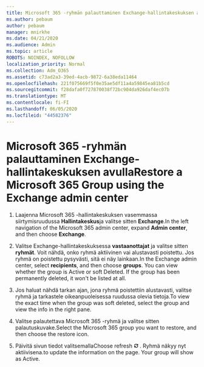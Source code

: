 ```yaml
---
title: Microsoft 365 -ryhmän palauttaminen Exchange-hallintakeskuksen avulla
ms.author: pebaum
author: pebaum
manager: mnirkhe
ms.date: 04/21/2020
ms.audience: Admin
ms.topic: article
ROBOTS: NOINDEX, NOFOLLOW
localization_priority: Normal
ms.collection: Adm_O365
ms.assetid: c73ad2a3-39ed-4acb-9872-6a38eda11464
ms.openlocfilehash: 221f075669f5f0e35ae5df11a4a59845ea81b5cd
ms.sourcegitcommit: f28dafa0f727870038f72bc904da926daf4ec07b
ms.translationtype: MT
ms.contentlocale: fi-FI
ms.lasthandoff: 06/05/2020
ms.locfileid: "44582376"
---
```

# <a name="restore-a-microsoft-365-group-using-the-exchange-admin-center"></a><span data-ttu-id="84fa6-102">Microsoft 365 -ryhmän palauttaminen Exchange-hallintakeskuksen avulla</span><span class="sxs-lookup"><span data-stu-id="84fa6-102">Restore a Microsoft 365 Group using the Exchange admin center</span></span>

1. <span data-ttu-id="84fa6-103">Laajenna Microsoft 365 -hallintakeskuksen vasemmassa siirtymisruudussa **Hallintakeskus**ja valitse sitten **Exchange**.</span><span class="sxs-lookup"><span data-stu-id="84fa6-103">In the left navigation of the Microsoft 365 admin center, expand **Admin center**, and then choose **Exchange**.</span></span>
    
2. <span data-ttu-id="84fa6-p101">Valitse Exchange-hallintakeskuksessa **vastaanottajat** ja valitse sitten **ryhmät**. Voit nähdä, onko ryhmä aktiivinen vai alustavasti poistettu. Jos ryhmä on poistettu pysyvästi, sitä ei näy lainkaan.</span><span class="sxs-lookup"><span data-stu-id="84fa6-p101">In the Exchange admin center, select **recipients**, and then choose **groups**. You can view whether the group is Active or soft Deleted. If the group has been permanently deleted, it won't be listed at all.</span></span>
    
3. <span data-ttu-id="84fa6-107">Jos haluat nähdä tarkan ajan, jona ryhmä poistettiin alustavasti, valitse ryhmä ja tarkastele oikeanpuoleisessa ruudussa olevia tietoja.</span><span class="sxs-lookup"><span data-stu-id="84fa6-107">To view the exact time when the group was soft deleted, select the group and view the info in the right pane.</span></span>
    
4. <span data-ttu-id="84fa6-108">Valitse palautettava Microsoft 365 -ryhmä ja valitse sitten palautuskuvake.</span><span class="sxs-lookup"><span data-stu-id="84fa6-108">Select the Microsoft 365 group you want to restore, and then choose the restore icon.</span></span>
    
5. <span data-ttu-id="84fa6-109">Päivitä sivun tiedot valitsemalla</span><span class="sxs-lookup"><span data-stu-id="84fa6-109">Choose refresh</span></span> ![Päivitä-kuvake](media/6464df90-2a91-4c1f-92a6-9a38c7696ac3.gif) <span data-ttu-id="84fa6-p102">. Ryhmä näkyy nyt aktiivisena.</span><span class="sxs-lookup"><span data-stu-id="84fa6-p102">to update the information on the page. Your group will show as Active.</span></span> 
    


